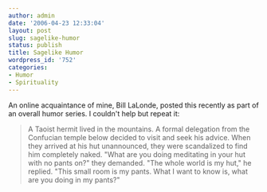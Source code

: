 ```yaml
---
author: admin
date: '2006-04-23 12:33:04'
layout: post
slug: sagelike-humor
status: publish
title: Sagelike Humor
wordpress_id: '752'
categories:
- Humor
- Spirituality
---
```


An online acquaintance of mine, Bill LaLonde, posted this recently as
part of an overall humor series. I couldn't help but repeat it:

> A Taoist hermit lived in the mountains. A formal delegation from the
> Confucian temple below decided to visit and seek his advice. When they
> arrived at his hut unannounced, they were scandalized to find him
> completely naked. "What are you doing meditating in your hut with no
> pants on?" they demanded. "The whole world is my hut," he replied.
> "This small room is my pants. What I want to know is, what are you
> doing in my pants?"
